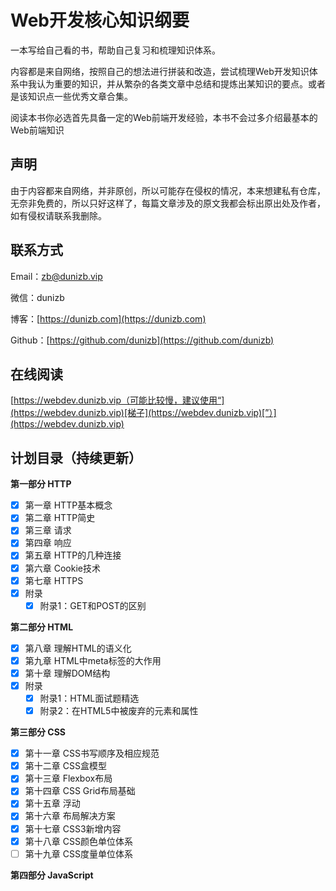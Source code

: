 # Web开发核心知识纲要

一本写给自己看的书，帮助自己复习和梳理知识体系。

内容都是来自网络，按照自己的想法进行拼装和改造，尝试梳理Web开发知识体系中我认为重要的知识，并从繁杂的各类文章中总结和提炼出某知识的要点。或者是该知识点一些优秀文章合集。

阅读本书你必选首先具备一定的Web前端开发经验，本书不会过多介绍最基本的Web前端知识

## 声明

由于内容都来自网络，并非原创，所以可能存在侵权的情况，本来想建私有仓库，无奈非免费的，所以只好这样了，每篇文章涉及的原文我都会标出原出处及作者，如有侵权请联系我删除。

## 联系方式

Email：[zb@dunizb.vip](mailto:zb@dunizb.vip)

微信：dunizb

博客：[https://dunizb.com](https://dunizb.com)

Github：[https://github.com/dunizb](https://github.com/dunizb)

## 在线阅读

[https://webdev.dunizb.vip（可能比较慢，建议使用“](https://webdev.dunizb.vip)[梯子](https://webdev.dunizb.vip)[”）](https://webdev.dunizb.vip)

## 计划目录（持续更新）

**第一部分 HTTP**

* [x] 第一章 HTTP基本概念
* [x] 第二章 HTTP简史
* [x] 第三章 请求
* [x] 第四章 响应
* [x] 第五章 HTTP的几种连接
* [x] 第六章 Cookie技术
* [x] 第七章 HTTPS
* [x] 附录
  * [x] 附录1：GET和POST的区别

**第二部分 HTML**

* [x] 第八章 理解HTML的语义化
* [x] 第九章 HTML中meta标签的大作用
* [x] 第十章 理解DOM结构
* [x] 附录
  * [x] 附录1：HTML面试题精选
  * [x] 附录2：在HTML5中被废弃的元素和属性

**第三部分 CSS**

* [x] 第十一章 CSS书写顺序及相应规范
* [x] 第十二章 CSS盒模型
* [x] 第十三章 Flexbox布局
* [x] 第十四章 CSS Grid布局基础
* [x] 第十五章 浮动
* [x] 第十六章 布局解决方案
* [x] 第十七章 CSS3新增内容
* [x] 第十八章 CSS颜色单位体系
* [ ] 第十九章 CSS度量单位体系

**第四部分 JavaScript**

